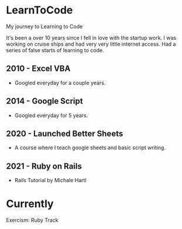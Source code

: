 # LearnToCode
My journey to Learning to Code

It's been a over 10 years since I fell in love with the startup work. I was working on cruise ships and had very very little internet access. Had a series of false starts of learning to code. 

## 2010 - Excel VBA
- Googled everyday for a couple years.
## 2014 - Google Script
- Googled everyday for 5 years.
## 2020 - Launched Better Sheets
- A course where I teach google sheets and basic script writing.
## 2021 - Ruby on Rails
- Rails Tutorial by Michale Hartl
 
# Currently
Exercism: Ruby Track
